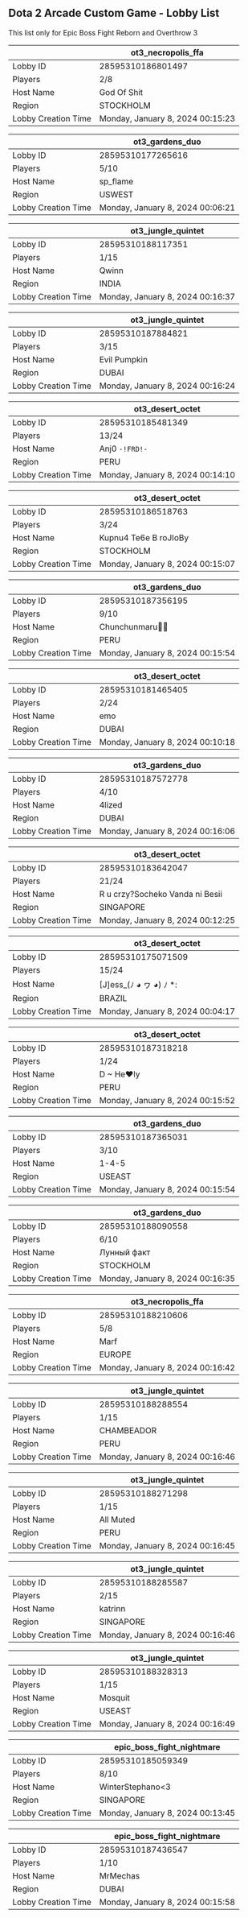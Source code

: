 ## Dota 2 Arcade Custom Game - Lobby List

This list only for Epic Boss Fight Reborn and Overthrow 3

|  | ot3_necropolis_ffa |
| ------ | ------ |
| Lobby ID | 28595310186801497 |
| Players | 2/8 |
| Host Name | God Of Shit |
| Region | STOCKHOLM |
| Lobby Creation Time | Monday, January 8, 2024 00:15:23 |


|  | ot3_gardens_duo |
| ------ | ------ |
| Lobby ID | 28595310177265616 |
| Players | 5/10 |
| Host Name | sp_flame |
| Region | USWEST |
| Lobby Creation Time | Monday, January 8, 2024 00:06:21 |


|  | ot3_jungle_quintet |
| ------ | ------ |
| Lobby ID | 28595310188117351 |
| Players | 1/15 |
| Host Name | Qwinn |
| Region | INDIA |
| Lobby Creation Time | Monday, January 8, 2024 00:16:37 |


|  | ot3_jungle_quintet |
| ------ | ------ |
| Lobby ID | 28595310187884821 |
| Players | 3/15 |
| Host Name | Evil Pumpkin |
| Region | DUBAI |
| Lobby Creation Time | Monday, January 8, 2024 00:16:24 |


|  | ot3_desert_octet |
| ------ | ------ |
| Lobby ID | 28595310185481349 |
| Players | 13/24 |
| Host Name | Anj0 `-!FRD!-` |
| Region | PERU |
| Lobby Creation Time | Monday, January 8, 2024 00:14:10 |


|  | ot3_desert_octet |
| ------ | ------ |
| Lobby ID | 28595310186518763 |
| Players | 3/24 |
| Host Name | Kupnu4 Te6e B roJIoBy |
| Region | STOCKHOLM |
| Lobby Creation Time | Monday, January 8, 2024 00:15:07 |


|  | ot3_gardens_duo |
| ------ | ------ |
| Lobby ID | 28595310187356195 |
| Players | 9/10 |
| Host Name | Chunchunmaru |
| Region | PERU |
| Lobby Creation Time | Monday, January 8, 2024 00:15:54 |


|  | ot3_desert_octet |
| ------ | ------ |
| Lobby ID | 28595310181465405 |
| Players | 2/24 |
| Host Name | emo |
| Region | DUBAI |
| Lobby Creation Time | Monday, January 8, 2024 00:10:18 |


|  | ot3_gardens_duo |
| ------ | ------ |
| Lobby ID | 28595310187572778 |
| Players | 4/10 |
| Host Name | 4lized |
| Region | DUBAI |
| Lobby Creation Time | Monday, January 8, 2024 00:16:06 |


|  | ot3_desert_octet |
| ------ | ------ |
| Lobby ID | 28595310183642047 |
| Players | 21/24 |
| Host Name | R u crzy?Socheko Vanda ni Besii |
| Region | SINGAPORE |
| Lobby Creation Time | Monday, January 8, 2024 00:12:25 |


|  | ot3_desert_octet |
| ------ | ------ |
| Lobby ID | 28595310175071509 |
| Players | 15/24 |
| Host Name | [J]ess_(ﾉ ◕ ヮ ◕) ﾉ *: |
| Region | BRAZIL |
| Lobby Creation Time | Monday, January 8, 2024 00:04:17 |


|  | ot3_desert_octet |
| ------ | ------ |
| Lobby ID | 28595310187318218 |
| Players | 1/24 |
| Host Name | D ~ He♥ly |
| Region | PERU |
| Lobby Creation Time | Monday, January 8, 2024 00:15:52 |


|  | ot3_gardens_duo |
| ------ | ------ |
| Lobby ID | 28595310187365031 |
| Players | 3/10 |
| Host Name | 1-4-5 |
| Region | USEAST |
| Lobby Creation Time | Monday, January 8, 2024 00:15:54 |


|  | ot3_gardens_duo |
| ------ | ------ |
| Lobby ID | 28595310188090558 |
| Players | 6/10 |
| Host Name | Лунный факт |
| Region | STOCKHOLM |
| Lobby Creation Time | Monday, January 8, 2024 00:16:35 |


|  | ot3_necropolis_ffa |
| ------ | ------ |
| Lobby ID | 28595310188210606 |
| Players | 5/8 |
| Host Name | Marf |
| Region | EUROPE |
| Lobby Creation Time | Monday, January 8, 2024 00:16:42 |


|  | ot3_jungle_quintet |
| ------ | ------ |
| Lobby ID | 28595310188288554 |
| Players | 1/15 |
| Host Name | CHAMBEADOR |
| Region | PERU |
| Lobby Creation Time | Monday, January 8, 2024 00:16:46 |


|  | ot3_jungle_quintet |
| ------ | ------ |
| Lobby ID | 28595310188271298 |
| Players | 1/15 |
| Host Name | All Muted |
| Region | PERU |
| Lobby Creation Time | Monday, January 8, 2024 00:16:45 |


|  | ot3_jungle_quintet |
| ------ | ------ |
| Lobby ID | 28595310188285587 |
| Players | 2/15 |
| Host Name | katrinn |
| Region | SINGAPORE |
| Lobby Creation Time | Monday, January 8, 2024 00:16:46 |


|  | ot3_jungle_quintet |
| ------ | ------ |
| Lobby ID | 28595310188328313 |
| Players | 1/15 |
| Host Name | Mosquit |
| Region | USEAST |
| Lobby Creation Time | Monday, January 8, 2024 00:16:49 |


|  | epic_boss_fight_nightmare |
| ------ | ------ |
| Lobby ID | 28595310185059349 |
| Players | 8/10 |
| Host Name | WinterStephano<3 |
| Region | SINGAPORE |
| Lobby Creation Time | Monday, January 8, 2024 00:13:45 |


|  | epic_boss_fight_nightmare |
| ------ | ------ |
| Lobby ID | 28595310187436547 |
| Players | 1/10 |
| Host Name | MrMechas |
| Region | DUBAI |
| Lobby Creation Time | Monday, January 8, 2024 00:15:58 |


